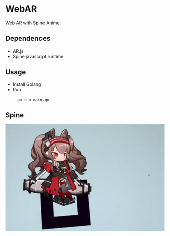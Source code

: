 # WebAR
Web AR with Spine Anime.

## Dependences
- AR.js
- Spine javascript runtime

## Usage
- Install Golang
- Run
  ~~~golang
    go run main.go
  ~~~

## Spine
![aglina](./public/img/aglina.webp)
